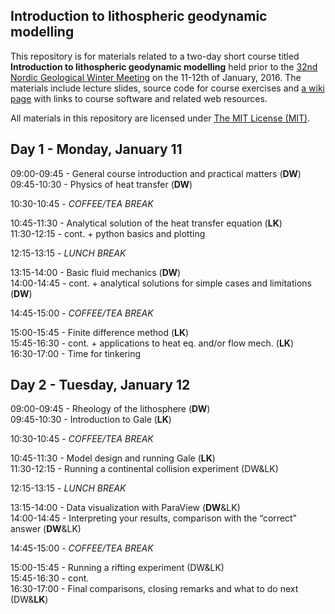 ## Introduction to lithospheric geodynamic modelling

This repository is for materials related to a two-day short course titled **Introduction to lithospheric geodynamic modelling** held prior to the [32nd Nordic Geological Winter Meeting](http://www.geologinenseura.fi/winter_meeting/ ) on the 11-12th of January, 2016.
The materials include lecture slides, source code for course exercises and [a wiki page](https://github.com/HUGG/NGWM2016-modelling-course/wiki) with links to course software and related web resources.

All materials in this repository are licensed under [The MIT License (MIT)](https://github.com/HUGG/NGWM2016-modelling-course/blob/master/LICENSE ).

Day 1 - Monday, January 11
---
09:00-09:45 - General course introduction and practical matters (**DW**)<br/>
09:45-10:30 - Physics of heat transfer (**DW**)

10:30-10:45 - *COFFEE/TEA BREAK*

10:45-11:30 - Analytical solution of the heat transfer equation  (**LK**)<br/>
11:30-12:15 -  cont. + python basics and plotting

12:15-13:15 - *LUNCH BREAK*

13:15-14:00 - Basic fluid mechanics (**DW**)<br/>
14:00-14:45 - cont.	+ analytical solutions for simple cases and limitations (**DW**)

14:45-15:00 - *COFFEE/TEA BREAK*

15:00-15:45 - Finite difference method (**LK**)<br/>
15:45-16:30 - cont.	+ applications to heat eq. and/or flow mech. (**LK**)<br/>
16:30-17:00 - Time for tinkering<br/>

Day 2 - Tuesday, January 12
---
09:00-09:45 - Rheology of the lithosphere (**DW**)<br/>
09:45-10:30 - Introduction to Gale (**LK**)

10:30-10:45 - *COFFEE/TEA BREAK*

10:45-11:30 - Model design and running Gale (**LK**)<br/>
11:30-12:15 - Running a continental collision experiment (DW&LK)

12:15-13:15 - *LUNCH BREAK*

13:15-14:00 - Data visualization with ParaView (**DW**&LK)<br/>
14:00-14:45 - Interpreting your results, comparison with the “correct” answer (**DW**&LK)

14:45-15:00 - *COFFEE/TEA BREAK*

15:00-15:45 - Running a rifting experiment (DW&LK)<br/>
15:45-16:30 - cont.<br/>
16:30-17:00 - Final comparisons, closing remarks and what to do next (DW&**LK**)
